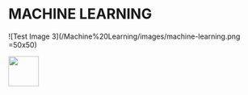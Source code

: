 # MACHINE LEARNING

![Test Image 3](/Machine%20Learning/images/machine-learning.png =50x50)

<img src="https://github.com/TincyThomas/learningdigest101.github.io/blob/main/Machine%20Learning/images/machine-learning.png" height="60" width="60" >
